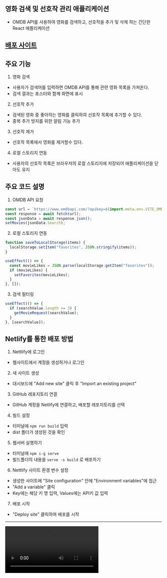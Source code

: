 ## 영화 검색 및 선호작 관리 애플리케이션

- OMDB API를 사용하여 영화를 검색하고, 선호작을 추가 및 삭제 하는 간단한 React 애플리케이션

## [배포 사이트](https://movie-app-ch9729.netlify.app/)

## 주요 기능

1. 영화 검색

- 사용자가 검색어를 입력하면 OMDB API를 통해 관련 영화 목록을 가져온다.
- 검색 결과는 포스터와 함께 화면에 표시

2. 선호작 추가

- 검색된 영화 중 좋아하는 영화를 클릭하여 선호작 목록에 추가할 수 있다.
- 중복 추가 방지를 위한 알림 기능 추가

3. 선호작 제거

- 선호작 목록에서 영화를 제거할수 있다.

4. 로컬 스토리지 연동

- 사용자의 선호작 목록은 브라우저의 로컬 스토리지에 저장되어 애플리케이션을 닫아도 유지

## 주요 코드 설명

1. OMDB API 요청

```javaScript
const url = `https://www.omdbapi.com/?apikey=${import.meta.env.VITE_OMDB_API_KEY}&s=${search}`;
const response = await fetch(url);
const jsonData = await response.json();
setMovies(jsonData.Search);
```

2. 로컬 스토리지 연동

```javaScript
function saveToLocalStorage(items) {
  localStorage.setItem("favorites", JSON.stringify(items));
}

useEffect(() => {
  const movieLikes = JSON.parse(localStorage.getItem("favorites"));
  if (movieLikes) {
    setFavorites(movieLikes);
  }
}, []);
```

3. 검색 필터링

```javaScript
useEffect(() => {
  if (searchValue.length >= 3) {
    getMovieRequest(searchValue);
  }
}, [searchValue]);
```

## Netlify를 통한 배포 방법

1. Nettlify에 로그인

- 웹사이트에서 계정을 생성하거나 로그인

2. 새 사이트 생성

- 대시보드에 "Add new site" 클릭 후 "Import an existing project"

3. GitHub 레포지토리 연결

- GitHub 계정을 Netlify에 연결하고, 배포할 레포지토리를 선택

4. 빌드 설정

- 터미널에 `npm run build` 입력
- dist 폴더가 생성된 것을 확인

5. 웹서버 실행하기

- 터미널에 `npm i-g serve`
- 빌드폴더의 내용을 `serve -s build` 로 배포하기

6. Nettlify 사이트 환경 변수 설정

- 생성한 사이트에 "Site configuration" 안에 "Environment variables"에 접근
- "Add a variable" 클릭
- Key에는 해당 키 명 입력, Values에는 API키 값 입력

7. 배포 시작

- "Deploy site" 클릭하여 배포를 시작

---

<video src="./example.mp4">
